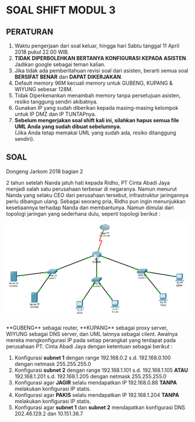 # SOAL SHIFT MODUL 3
## PERATURAN
1. Waktu pengerjaan dari soal keluar, hingga hari Sabtu tanggal 11 April 2018 pukul 22.00 WIB.
2. **TIDAK DIPERBOLEHKAN BERTANYA KONFIGURASI KEPADA ASISTEN**. Jadikan google sebagai teman kalian.
2. Jika tidak ada pemberitahuan revisi soal dari asisten, berarti semua soal **BERSIFAT BENAR** dan **DAPAT DIKERJAKAN**.
3. Default memory 96M kecuali memory untuk GUBENG, KUPANG & WIYUNG sebesar 128M.<br>
4. Tidak Diperkenankan menambah memory tanpa persetujuan asisten, resiko tanggung sendiri akibatnya.
5. Gunakan IP yang sudah diberikan kepada masing-masing kelompok untuk IP DMZ dan IP TUNTAPnya.<br>
6. **Sebelum mengerjakan soal shift kali ini, silahkan hapus semua file UML Anda yang sudah dibuat sebelumnya.**<br>
(Jika Anda tetap memakai UML yang sudah ada, resiko ditanggung sendiri).<br>

## SOAL
Dongeng Jarkom 2018 bagian 2<br>
<p>2 tahun setelah Nanda jatuh hati kepada Ridho, PT Cinta Abadi Jaya menjadi salah satu perusahaan terbesar di negaranya. Namun menurut Nanda yang selaku CEO dari perusahaan tersebut, infrastruktur jaringannya perlu dibangun ulang. Sebagai seorang pria, Ridho pun ingin menunjukkan kesetiaannya terhadap Nanda dan membantunya. Namun dimulai dari topologi jaringan yang sederhana dulu, seperti topologi berikut :</p>

![Topologi](/images/001.png)<br>

<p>**GUBENG** sebagai router, **KUPANG** sebagai proxy server, WIYUNG sebagai DNS server, dan UML lainnya sebagai client. Awalnya mereka mengkonfigurasi IP pada setiap perangkat yang terdapat pada perusahaan PT. Cinta Abadi Jaya dengan ketentuan sebagai berikut : </p>

1. Konfigurasi **subnet 1** dengan range 192.168.0.2 s.d. 192.168.0.100 dengan netmask 255.255.255.0<br>
2. Konfigurasi **subnet 2** dengan range 192.168.1.101 s.d. 192.168.1.105 **ATAU** 192.168.1.201 s.d. 192.168.1.205 dengan netmask 255.255.255.0<br>
3. Konfigurasi agar **JAGIR** selalu mendapatkan IP 192.168.0.88 **TANPA** melakukan konfigurasi IP statis.<br>
4. Konfigurasi agar **PAKIS** selalu mendapatkan IP 192.168.1.204 **TANPA** melakukan konfigurasi IP statis.<br>
5. Konfigurasi agar **subnet 1** dan **subnet 2** mendapatkan konfigurasi DNS 202.46.129.2 dan 10.151.36.7
